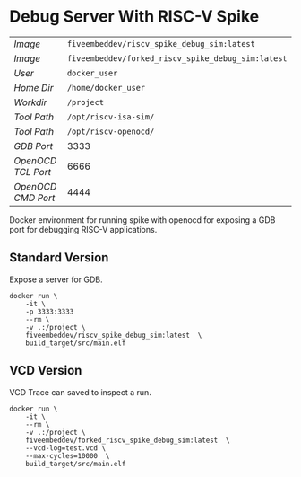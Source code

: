 # Debug Server With RISC-V Spike

|       |                                         |
|-------|-----------------------------------------|
|*Image*| `fiveembeddev/riscv_spike_debug_sim:latest`|
|*Image*|`fiveembeddev/forked_riscv_spike_debug_sim:latest`|
|*User*| `docker_user`|
|*Home Dir*| `/home/docker_user`|
|*Workdir*| `/project`|
|*Tool Path*| `/opt/riscv-isa-sim/`|
|*Tool Path*| `/opt/riscv-openocd/`|
|*GDB Port*| 3333 |
|*OpenOCD TCL Port*| 6666 |
|*OpenOCD CMD Port*| 4444 |

Docker environment for running spike with openocd for exposing a GDB
port for debugging RISC-V applications.

## Standard Version

Expose a server for GDB.

~~~
docker run \
    -it \
    -p 3333:3333
    --rm \
    -v .:/project \
    fiveembeddev/riscv_spike_debug_sim:latest  \
    build_target/src/main.elf
~~~


## VCD Version

VCD Trace can saved to inspect a run.

~~~
docker run \
    -it \
    --rm \
    -v .:/project \
    fiveembeddev/forked_riscv_spike_debug_sim:latest  \
    --vcd-log=test.vcd \
    --max-cycles=10000  \
    build_target/src/main.elf
~~~
